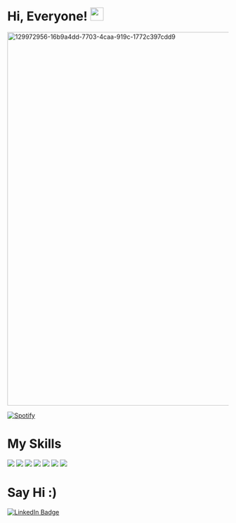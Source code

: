 # Hi, Everyone! <img src="https://raw.githubusercontent.com/MartinHeinz/MartinHeinz/master/wave.gif" width="30px">




<img width="850" alt="129972956-16b9a4dd-7703-4caa-919c-1772c397cdd9" src="https://user-images.githubusercontent.com/60359037/147284125-859f020b-04b9-4534-aa2c-1390863424b7.png">

[![Spotify](https://playlist-nine.vercel.app/api/spotify)](https://open.spotify.com/user/ece98caliskan)

# My Skills
![](https://img.shields.io/badge/Code-PHP-informational?style=flat&logo=PHP&logoColor=white&color=4AB197)
![](https://img.shields.io/badge/Code-Twig-informational?style=flat&logo=Twig&logoColor=white&color=4AB197)
![](https://img.shields.io/badge/Code-Java-informational?style=flat&logo=Java&logoColor=white&color=4AB197)
![](https://img.shields.io/badge/Code-Dart-informational?style=flat&logo=Dart&logoColor=white&color=4AB197)
![](https://img.shields.io/badge/Code-HTML5-informational?style=flat&logo=HTML5&logoColor=white&color=4AB197)
![](https://img.shields.io/badge/Code-CSS3-informational?style=flat&logo=CSS3&logoColor=white&color=4AB197)
![](https://img.shields.io/badge/Code-JavaScript-informational?style=flat&logo=JavaScript&logoColor=white&color=4AB197)

# Say Hi :)

[![LinkedIn Badge](https://img.shields.io/badge/LinkedIn-Profile-informational?style=flat&logo=linkedin&logoColor=white&color=0D76A8)](https://www.linkedin.com/in/ececaliskan22/)







